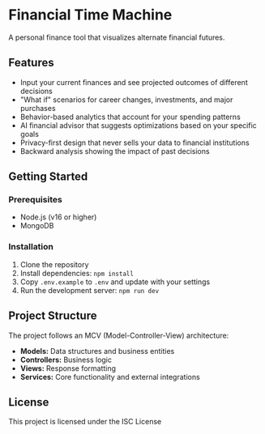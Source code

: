 # Financial Time Machine

A personal finance tool that visualizes alternate financial futures.

## Features

* Input your current finances and see projected outcomes of different decisions
* "What if" scenarios for career changes, investments, and major purchases
* Behavior-based analytics that account for your spending patterns
* AI financial advisor that suggests optimizations based on your specific goals
* Privacy-first design that never sells your data to financial institutions
* Backward analysis showing the impact of past decisions

## Getting Started

### Prerequisites

- Node.js (v16 or higher)
- MongoDB

### Installation

1. Clone the repository
2. Install dependencies: `npm install`
3. Copy `.env.example` to `.env` and update with your settings
4. Run the development server: `npm run dev`

## Project Structure

The project follows an MCV (Model-Controller-View) architecture:

- **Models:** Data structures and business entities
- **Controllers:** Business logic
- **Views:** Response formatting
- **Services:** Core functionality and external integrations

## License

This project is licensed under the ISC License
